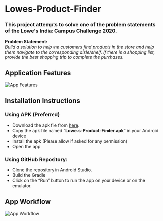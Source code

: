 # Lowes-Product-Finder
### This project attempts to solve one of the problem statements of the Lowe's India: Campus Challenge 2020.
**Problem Statement:**\
*Build a solution to help the customers find products in the store and help them navigate to the corresponding aisle/shelf. If there is a shopping list, provide the best shopping trip to complete the purchases.*

## Application Features
![App Features](https://github.com/prince11sysop/Lowes-Product-Finder/blob/master/snaps/features.png)


## Installation Instructions

### Using APK (Preferred)
  * Download the apk file from [here](https://github.com/prince11sysop/Lowes-Product-Finder/releases/tag/v1.0).
  * Copy the apk file named “**Lowe.s-Product-Finder.apk**” in your Android device
  * Install the apk (Please allow if asked for any permission)
  * Open the app

### Using GitHub Repository:
  * Clone the repository in Android Studio.
  * Build the Gradle
  * Click on the “Run” button to run the app on your device or on the emulator.

  
## App Workflow
![App Workflow](https://github.com/prince11sysop/Lowes-Product-Finder/blob/master/snaps/architecture.png)
